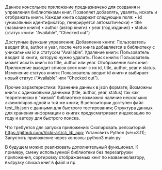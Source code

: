 Данное консольное приложение предназначено для создания и управления библиотеками книг. Позволяет добавлять, удалять, искать и отображать книги. Каждая книга содержит следующие поля:
 • id (уникальный идентификатор, генерируется автоматически)
 • title (название книги)
 • author (автор книги)
 • year (год издания)
 • status (статус книги: “Available”, “Checked out”)

Доступные функции управления:
Добавление книги: Пользователь вводит title, author и year, после чего книга добавляется в библиотеку с уникальным id и статусом “Available”.
Удаление книги: Пользователь вводит id книги, которую нужно удалить.
Поиск книги: Пользователь может искать книги по title, author или year.
Отображение всех книг: Приложение выводит список всех книг с их id, title, author, year и status.
Изменение статуса книги: Пользователь вводит id книги и выбирает новый статус (“Available” или “Checked out”).

Прочие характеристики:
Хранение данных в json формате;
Возможны книги с одинаковыми данными (title, author, year, status) так как теоретически в “живой” библиотеке возможно наличие нескольких экземпляров одной и той же книги;
В репозитории доступен файл test_lib.json с данными для быстрого тестирования;
Структура данных для хранения информации о книгах предусматривает индексацию по году и автору для быстрого поиска. 

Что требуется для запуска приложения: 
Скопировать репозиторий https://github.com/Vicki-art/cli_lib_app;
Установить Python (ver=3.11);
Запустить приложение через консоль: python3 main.py

В будущем можно реализовать дополнительный функционал. К примеру, смену используемой библиотеки без перезагрузки приложения, сортировку отображаемых книг по названию/автору, выгрузку списка книг в файл и пр. 

